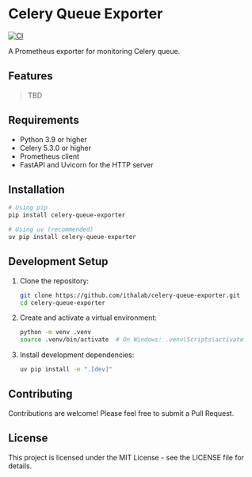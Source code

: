 # Celery Queue Exporter

[![CI](https://github.com/ithaquaKr/celery-queue-exporter/actions/workflows/ci.yml/badge.svg)](https://github.com/ithaquaKr/celery-queue-exporter/actions/workflows/ci.yml)

A Prometheus exporter for monitoring Celery queue.

## Features

> TBD

## Requirements

- Python 3.9 or higher
- Celery 5.3.0 or higher
- Prometheus client
- FastAPI and Uvicorn for the HTTP server

## Installation

```bash
# Using pip
pip install celery-queue-exporter

# Using uv (recommended)
uv pip install celery-queue-exporter
```

## Development Setup

1. Clone the repository:

    ```bash
    git clone https://github.com/ithalab/celery-queue-exporter.git
    cd celery-queue-exporter
    ```

2. Create and activate a virtual environment:

    ```bash
    python -m venv .venv
    source .venv/bin/activate  # On Windows: .venv\Scripts\activate
    ```

3. Install development dependencies:

    ```bash
    uv pip install -e ".[dev]"
    ```

## Contributing

Contributions are welcome! Please feel free to submit a Pull Request.

## License

This project is licensed under the MIT License - see the LICENSE file for details.
